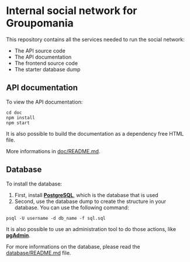 # Internal social network for Groupomania

This repository contains all the services needed to run the social network:

-   The API source code
-   The API documentation
-   The frontend source code
-   The starter database dump

## API documentation

To view the API documentation:

```
cd doc
npm install
npm start
```

It is also possible to build the documentation as a dependency free HTML file.

More informations in [doc/README.md](./doc/README.md).

## Database

To install the database:

1. First, install **[PostgreSQL](https://www.postgresql.org/)**, which is the database that is used
2. Second, use the database dump to create the structure in your database. You can use the following command:

```
psql -U username -d db_name -f sql.sql
```

It is also possible to use an administration tool to do those actions, like **[pgAdmin](https://www.pgadmin.org/)**.

For more informations on the database, please read the [database/README.md](./database/READMEmd) file.
